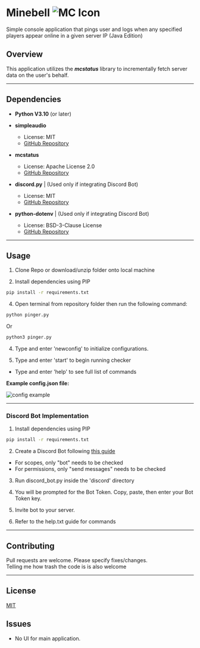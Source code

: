 # Minebell   ![MC Icon](https://iili.io/6Jdw5g.png)
 
Simple console application that pings user and logs when any specified players appear online in a given server IP (Java Edition)

## Overview
This application utilizes the ***mcstatus*** library to incrementally fetch server data on the user's behalf.

---

## Dependencies

- **Python V3.10** (or later)


- **simpleaudio**
  - License: MIT
  - [GitHub Repository](https://github.com/hamiltron/py-simple-audio)

- **mcstatus**
  - License: Apache License 2.0
  - [GitHub Repository](https://github.com/py-mine/mcstatus)

- **discord.py** | (Used only if integrating Discord Bot)
  - License: MIT
  - [GitHub Repository](https://github.com/Rapptz/discord.py)

- **python-dotenv** | (Used only if integrating Discord Bot)
  - License: BSD-3-Clause License
  - [GitHub Repository](https://github.com/theskumar/python-dotenv)




---
## Usage
1. Clone Repo or download/unzip folder onto local machine

2. Install dependencies using PIP

```bash
pip install -r requirements.txt
```

4. Open terminal from repository folder then run the following command:
```bash
python pinger.py
```
Or

```bash
python3 pinger.py
```
4. Type and enter 'newconfig' to initialize configurations.

5. Type and enter 'start' to begin running checker

- Type and enter 'help' to see full list of commands

**Example config.json file:**


 ![config example](https://i.ibb.co/B3pD02q/Screenshot-2023-09-02-113850.png)

---
### Discord Bot Implementation

1. Install dependencies using PIP
```bash
pip install -r requirements.txt
```
2. Create a Discord Bot following [this guide](https://discordpy.readthedocs.io/en/stable/discord.html)
- For scopes, only "bot" needs to be checked
- For permissions, only "send messages" needs to be checked

3. Run discord_bot.py inside the 'discord' directory

4. You will be prompted for the Bot Token. Copy, paste, then enter your Bot Token key.
5. Invite bot to your server.
6. Refer to the help.txt guide for commands

---

## Contributing
Pull requests are welcome. Please specify fixes/changes.  
Telling me how trash the code is is also welcome

---

## License
[MIT](https://choosealicense.com/licenses/mit/)


## Issues
- No UI for main application.
